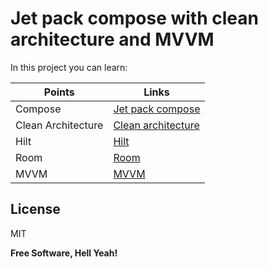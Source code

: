 # Jet pack compose with clean architecture and MVVM
In this project you can learn:

| Points | Links |
| ------ | ------ |
| Compose | [Jet pack compose][PlDb] |
| Clean Architecture | [Clean architecture][PlGh] |
| Hilt | [Hilt][hilt] |
| Room | [Room][room] |
| MVVM | [MVVM][mvvm] |


## License

MIT

**Free Software, Hell Yeah!**

[//]: # (These are reference links used in the body of this note and get stripped out when the markdown processor does its job. There is no need to format nicely because it shouldn't be seen. Thanks SO - http://stackoverflow.com/questions/4823468/store-comments-in-markdown-syntax)


   [PlDb]: <https://developer.android.com/jetpack/compose?gclid=EAIaIQobChMI8uHo_PH58gIVYoBQBh1xgAvFEAAYASAAEgI1nfD_BwE&gclsrc=aw.ds>
   [PlGh]: <https://blog.cleancoder.com/uncle-bob/2012/08/13/the-clean-architecture.html>
   [hilt]: <https://developer.android.com/training/dependency-injection/hilt-android?hl=es-419>
   [room]: <https://developer.android.com/training/data-storage/room>
   [mvvm]: <https://en.wikipedia.org/wiki/Model%E2%80%93view%E2%80%93viewmodel>

